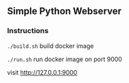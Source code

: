 ## Simple Python Webserver

### Instructions

```./build.sh``` build docker image

```./run.sh``` run docker image on port 9000

visit http://127.0.0.1:9000

